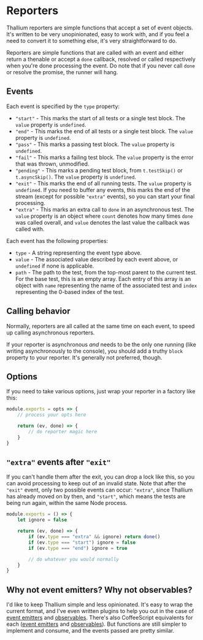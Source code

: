 # Reporters

Thallium reporters are simple functions that accept a set of event objects. It's written to be very unopinionated, easy to work with, and if you feel a need to convert it to something else, it's very straightforward to do.

Reporters are simple functions that are called with an event and either return a thenable or accept a `done` callback, resolved or called respectively when you're done processing the event. Do note that if you never call `done` or resolve the promise, the runner will hang.

## Events

Each event is specified by the `type` property:

- `"start"` - This marks the start of all tests or a single test block. The `value` property is `undefined`.
- `"end"` - This marks the end of all tests or a single test block. The `value` property is `undefined`.
- `"pass"` - This marks a passing test block. The `value` property is `undefined`.
- `"fail"` - This marks a failing test block. The `value` property is the error that was thrown, unmodified.
- `"pending"` - This marks a pending test block, from `t.testSkip()` or `t.asyncSkip()`. The `value` property is `undefined`.
- `"exit"` - This marks the end of all running tests. The `value` property is `undefined`. If you need to buffer any events, this marks the end of the stream (except for possible `"extra"` events), so you can start your final processing.
- `"extra"` - This marks an extra call to `done` in an asynchronous test. The `value` property is an object where `count` denotes how many times `done` was called overall, and `value` denotes the last value the callback was called with.

Each event has the following properties:

- `type` - A string representing the event type above.
- `value` - The associated value described by each event above, or `undefined` if none is applicable.
- `path` - The path to the test, from the top-most parent to the current test. For the base test, this is an empty array. Each entry of this array is an object with `name` representing the name of the associated test and `index` representing the 0-based index of the test.

## Calling behavior

Normally, reporters are all called at the same time on each event, to speed up calling asynchronous reporters.

If your reporter is asynchronous *and* needs to be the only one running (like writing asynchronously to the console), you should add a truthy `block` property to your reporter. It's generally not preferred, though.

## Options

If you need to take various options, just wrap your reporter in a factory like this:

```js
module.exports = opts => {
    // process your opts here

    return (ev, done) => {
        // do reporter magic here
    }
}
```

## `"extra"` events after `"exit"`

If you can't handle them after the exit, you can drop a lock like this, so you can avoid processing to keep out of an invalid state. Note that after the `"exit"` event, only two possible events can occur: `"extra"`, since Thallium has already moved on by then, and `"start"`, which means the tests are being run again, within the same Node process.

```js
module.exports = () => {
    let ignore = false

    return (ev, done) => {
        if (ev.type === "extra" && ignore) return done()
        if (ev.type === "start") ignore = false
        if (ev.type === "end") ignore = true

        // do whatever you would normally
    }
}
```

## Why not event emitters? Why not observables?

I'd like to keep Thallium simple and less opinionated. It's easy to wrap the current format, and I've even written plugins to help you out in the case of [event emitters](./examples/ee-reporter.js) and [observables](./examples/observable-reporter.js). There's also CoffeeScript equivalents for each ([event emitters](./examples/ee-reporter.coffee) and [observables](./examples/observable-reporter.coffee)). But functions are still simpler to implement and consume, and the events passed are pretty similar.
